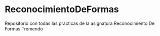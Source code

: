# ReconocimientoDeFormas
Repositorio con todas las practicas de la asignatura Reconocimiento De Formas
Tremendo
